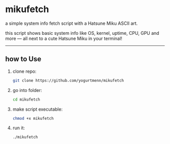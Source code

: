 # mikufetch
a simple system info fetch script with a Hatsune Miku ASCII art.

this script shows basic system info like OS, kernel, uptime, CPU, GPU and more — all next to a cute Hatsune Miku in your terminal!

---

## how to Use

1. clone repo:
   ```bash
   git clone https://github.com/yogurtmenn/mikufetch
   ```

2. go into folder:
   ```bash
   cd mikufetch
   ```

3. make script executable:
   ```bash
   chmod +x mikufetch
   ```

4. run it:
   ```bash
   ./mikufetch
   ```
